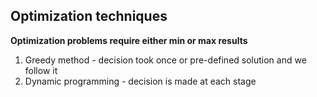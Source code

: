 ## Optimization techniques 

**Optimization problems require either min or max results**

1. Greedy method - decision took once or pre-defined solution and we follow it
2. Dynamic programming - decision is made at each stage

